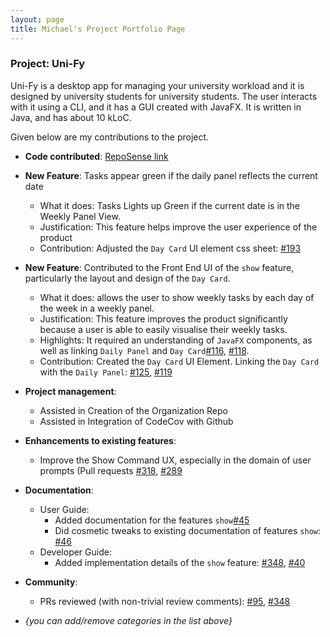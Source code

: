 ```yaml
---
layout: page
title: Michael's Project Portfolio Page
---
```


### Project: Uni-Fy

Uni-Fy is a desktop app for managing your university workload and it is designed by university students for university students. The user interacts with it using a CLI, and it has a GUI created with JavaFX. It is written in Java, and has about 10 kLoC.

Given below are my contributions to the project.

* **Code contributed**: [RepoSense link](https://nus-cs2103-ay2122s1.github.io/tp-dashboard/?search=KelvinSoo&sort=groupTitle&sortWithin=title&since=2021-09-17&timeframe=commit&mergegroup=&groupSelect=groupByRepos&breakdown=true&tabOpen=true&tabType=authorship&tabAuthor=KelvinSoo&tabRepo=AY2122S1-CS2103T-W17-4%2Ftp%5Bmaster%5D&authorshipIsMergeGroup=false&authorshipFileTypes=docs~functional-code~test-code~other&authorshipIsBinaryFileTypeChecked=false&checkedFileTypes=docs~functional-code~test-code~other)

* **New Feature**: Tasks appear green if the daily panel reflects the current date
  * What it does: Tasks Lights up Green if the current date is in the Weekly Panel View.
  * Justification: This feature helps improve the user experience of the product
  * Contribution: Adjusted the `Day Card` UI element css sheet: [\#193](https://github.com/AY2122S1-CS2103T-W17-4/tp/pull/193)

* **New Feature**: Contributed to the Front End UI of the `show` feature, particularly the layout and design of the `Day Card`.
  * What it does: allows the user to show weekly tasks by each day of the week in a weekly panel.
  * Justification: This feature improves the product significantly because a user is able to easily visualise their weekly tasks.
  * Highlights: It required an understanding of `JavaFX` components, as well as linking `Daily Panel` and `Day Card`[\#116](https://github.com/AY2122S1-CS2103T-W17-4/tp/pull/116), [\#118](https://github.com/AY2122S1-CS2103T-W17-4/tp/pull/118).
  * Contribution: Created the `Day Card` UI Element. Linking the `Day Card` with the `Daily Panel`: [\#125](https://github.com/AY2122S1-CS2103T-W17-4/tp/pull/125), [\#119](https://github.com/AY2122S1-CS2103T-W17-4/tp/pull/119)
    
* **Project management**:
  * Assisted in Creation of the Organization Repo
  * Assisted in Integration of CodeCov with Github

* **Enhancements to existing features**:
  * Improve the Show Command UX, especially in the domain of user prompts (Pull requests [\#318](https://github.com/AY2122S1-CS2103T-W17-4/tp/pull/71), [\#289](https://github.com/AY2122S1-CS2103T-W17-4/tp/pull/73)
  
* **Documentation**:
  * User Guide:
    * Added documentation for the features `show`[\#45](https://github.com/AY2122S1-CS2103T-W17-4/tp/pull/45)
    * Did cosmetic tweaks to existing documentation of features `show`: [\#46](https://github.com/AY2122S1-CS2103T-W17-4/tp/pull/46)
  * Developer Guide:
    * Added implementation details of the `show` feature: [\#348](https://github.com/AY2122S1-CS2103T-W17-4/tp/pull/348), [\#40](https://github.com/AY2122S1-CS2103T-W17-4/tp/pull/40)

* **Community**:
  * PRs reviewed (with non-trivial review comments): [\#95](https://github.com/AY2122S1-CS2103T-W17-4/tp/pull/66), [\#348](https://github.com/AY2122S1-CS2103T-W17-4/tp/pull/74)

* _{you can add/remove categories in the list above}_
